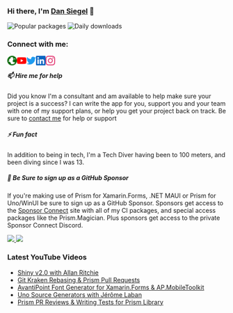 ### Hi there, I'm [Dan Siegel][website] 👋


![Popular packages](https://img.shields.io/endpoint?label=popular%20packages&style=social&logo=nuget&url=https%3A%2F%2Fsponsorlink.devlooped.com%2Fnuget%2Fall?dansiegel)
![Daily downloads](https://img.shields.io/endpoint?label=Daily%20downloads&style=social&logo=nuget&url=https%3A%2F%2Fsponsorlink.devlooped.com%2Fnuget%2Fdl?dansiegel)


### Connect with me:

[<img align="left" alt="dansiegel.net" width="22px" src="images/globe.svg" />][website]
[<img align="left" alt="dansiegel | YouTube" width="22px" src="images/youtube.svg" />][youtube]
[<img align="left" alt="DanJSiegel | Twitter" width="22px" src="images/twitter.svg" />][twitter]
[<img align="left" alt="DanSiegel | LinkedIn" width="22px" src="images/linkedin.svg" />][linkedin]
[<img align="left" alt="_dansiegel_ | Instagram" width="22px" src="images/instagram.svg" />][instagram]

<br />

##### 📫 Hire me for help

Did you know I'm a consultant and am available to help make sure your project is a success? I can write the app for you, support you and your team with one of my support plans, or help you get your project back on track. Be sure to [contact me](https://avantipoint.com/contact?utm_source=github&utm_method=profile-readme) for help or support

##### ⚡ Fun fact

In addition to being in tech, I'm a Tech Diver having been to 100 meters, and been diving since I was 13.

##### 🤔 Be Sure to sign up as a GitHub Sponsor

If you're making use of Prism for Xamarin.Forms, .NET MAUI or Prism for Uno/WinUI be sure to sign up as a GitHub Sponsor. Sponsors get access to the [Sponsor Connect](https://sponsorconnect.dev) site with all of my CI packages, and special access packages like the Prism.Magician. Plus sponsors get access to the private Sponsor Connect Discord.

<div align="start">
  <a href="https://github.com/dansiegel">
  <img height="180em" src="https://github-readme-stats.vercel.app/api?username=dansiegel&show_icons=true&theme=react&include_all_commits=true&count_private=true"/>
  <img height="180em" src="https://github-readme-stats.vercel.app/api/top-langs/?username=dansiegel&layout=compact&langs_count=7&theme=react"/>
  </a>
</div>

### Latest YouTube Videos

<!-- YOUTUBE:START -->
- [Shiny v2.0 with Allan Ritchie](https://www.youtube.com/watch?v=hwHdvKCjtl8)
- [Git Kraken Rebasing &amp; Prism Pull Requests](https://www.youtube.com/watch?v=Nz-pJAWcydo)
- [AvantiPoint Font Generator for Xamarin.Forms &amp; AP.MobileToolkit](https://www.youtube.com/watch?v=iLPX0lvvEpc)
- [Uno Source Generators with Jérôme Laban](https://www.youtube.com/watch?v=ju8aUa-clHs)
- [Prism PR Reviews &amp; Writing Tests for Prism Library](https://www.youtube.com/watch?v=u4QaUb2gYbA)
<!-- YOUTUBE:END -->

[website]: https://dansiegel.net
[twitter]: https://twitter.com/DanJSiegel
[youtube]: https://youtube.com/dansiegel
[instagram]: https://instagram.com/_dansiegel_
[linkedin]: https://linkedin.com/in/DanSiegel
[prismFormsPlaylist]: https://www.youtube.com/playlist?list=PLKVmlgXY1uPL3RQVaypbwJup-gjz_gWjT
[twitchArchivesPlaylist]: https://www.youtube.com/playlist?list=PLKVmlgXY1uPI9UrMzxoLFkGFsxY6wqbcl
